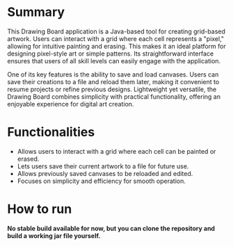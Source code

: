# Summary
<p>This Drawing Board application is a Java-based tool for creating grid-based artwork. Users can interact with a grid where each cell represents a "pixel," allowing for intuitive painting and erasing. This makes it an ideal platform for designing pixel-style art or simple patterns. Its straightforward interface ensures that users of all skill levels can easily engage with the application.

One of its key features is the ability to save and load canvases. Users can save their creations to a file and reload them later, making it convenient to resume projects or refine previous designs. Lightweight yet versatile, the Drawing Board combines simplicity with practical functionality, offering an enjoyable experience for digital art creation.</p>

# Functionalities
<p><ul>
  <li>Allows users to interact with a grid where each cell can be painted or erased.</li>
  <li>Lets users save their current artwork to a file for future use.</li>
  <li>Allows previously saved canvases to be reloaded and edited.</li>
  <li>Focuses on simplicity and efficiency for smooth operation.</li>
</ul></p>

# How to run
<p><b>No stable build available for now, but you can clone the repository and build a working jar file yourself.</b></p>
